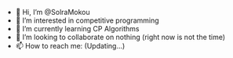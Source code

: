 - 👋 Hi, I’m @SolraMokou
- 👀 I’m interested in competitive programming
- 🌱 I’m currently learning CP Algorithms
- 💞️ I’m looking to collaborate on nothing (right now is not the time)
- 📫 How to reach me: (Updating...)

<!---
SolraMokou/SolraMokou is a ✨ special ✨ repository because its `README.md` (this file) appears on your GitHub profile.
You can click the Preview link to take a look at your changes.
--->

